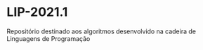 # LIP-2021.1
Repositório destinado aos algoritmos desenvolvido na cadeira de Linguagens de Programação
